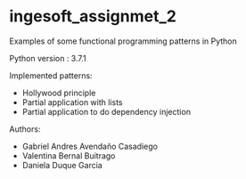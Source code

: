 # ingesoft_assignmet_2
Examples of some functional programming patterns in Python 

Python version :  3.7.1

Implemented patterns:
  + Hollywood principle
  + Partial application with lists
  + Partial application to do dependency injection
  
Authors:
  + Gabriel Andres Avendaño Casadiego
  + Valentina Bernal Buitrago
  + Daniela Duque Garcia
  
  


